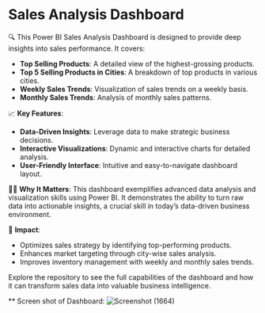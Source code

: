 # Sales Analysis Dashboard

🔍 This Power BI Sales Analysis Dashboard is designed to provide deep insights into sales performance. It covers:

- **Top Selling Products**: A detailed view of the highest-grossing products.
- **Top 5 Selling Products in Cities**: A breakdown of top products in various cities.
- **Weekly Sales Trends**: Visualization of sales trends on a weekly basis.
- **Monthly Sales Trends**: Analysis of monthly sales patterns.

📈 **Key Features**:
- **Data-Driven Insights**: Leverage data to make strategic business decisions.
- **Interactive Visualizations**: Dynamic and interactive charts for detailed analysis.
- **User-Friendly Interface**: Intuitive and easy-to-navigate dashboard layout.

👨‍💼 **Why It Matters**:
This dashboard exemplifies advanced data analysis and visualization skills using Power BI. It demonstrates the ability to turn raw data into actionable insights, a crucial skill in today’s data-driven business environment.

🌟 **Impact**:
- Optimizes sales strategy by identifying top-performing products.
- Enhances market targeting through city-wise sales analysis.
- Improves inventory management with weekly and monthly sales trends.

Explore the repository to see the full capabilities of the dashboard and how it can transform sales data into valuable business intelligence.

** Screen shot of Dashboard:
![Screenshot (1664)](https://github.com/raees8/Sales-Analysis-Dashboard-1/assets/174289734/a6869ca8-20e1-4ca0-af4a-c1ea80b7e656)





